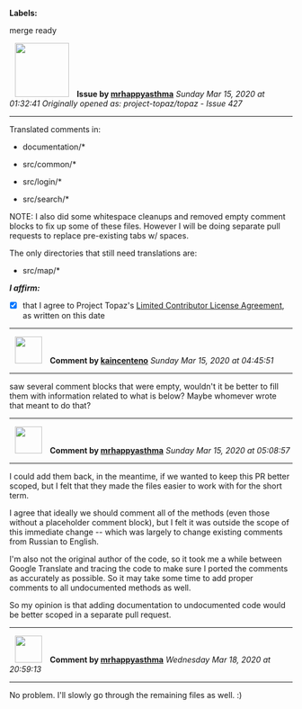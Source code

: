**Labels:**

merge ready



<a href="https://github.com/mrhappyasthma"><img src="https://avatars0.githubusercontent.com/u/1547356?v=4" width="96" height="96" hspace="10"></img></a> **Issue by [mrhappyasthma](https://github.com/mrhappyasthma)**
_Sunday Mar 15, 2020 at 01:32:41_
_Originally opened as: project-topaz/topaz - Issue 427_

----

Translated comments in:

- documentation/*
- src/common/*
- src/login/*
- src/search/*

NOTE: I also did some whitespace cleanups and removed empty comment blocks to fix up some of these files. However I will be doing separate pull requests to replace pre-existing tabs w/ spaces.

The only directories that still need translations are:

- src/map/*

<!-- place 'x' mark between square [] brackets to affirm: -->
**_I affirm:_**
- [x] that I agree to Project Topaz's [Limited Contributor License Agreement](https://github.com/project-topaz/topaz/blob/master/CONTRIBUTOR_AGREEMENT.md), as written on this date


----
<a href="https://github.com/kaincenteno"><img src="https://avatars3.githubusercontent.com/u/26943220?v=4" width="48" height="48" hspace="10"></img></a> **Comment by [kaincenteno](https://github.com/kaincenteno)**
_Sunday Mar 15, 2020 at 04:45:51_

----

saw several comment blocks that were empty, wouldn't it be better to fill them with information related to what is below? Maybe whomever wrote that meant to do that?


----
<a href="https://github.com/mrhappyasthma"><img src="https://avatars0.githubusercontent.com/u/1547356?v=4" width="48" height="48" hspace="10"></img></a> **Comment by [mrhappyasthma](https://github.com/mrhappyasthma)**
_Sunday Mar 15, 2020 at 05:08:57_

----

I could add them back, in the meantime, if we wanted to keep this PR better scoped, but I felt that they made the files easier to work with for the short term.

I agree that ideally we should comment all of the methods (even those without a placeholder comment block), but I felt it was outside the scope of this immediate change -- which was largely to change existing comments from Russian to English.

I'm also not the original author of the code, so it took me a while between Google Translate and tracing the code to make sure I ported the comments as accurately as possible. So it may take some time to add proper comments to all undocumented methods as well.

So my opinion is that adding documentation to undocumented code would be better scoped in a separate pull request.


----
<a href="https://github.com/mrhappyasthma"><img src="https://avatars0.githubusercontent.com/u/1547356?v=4" width="48" height="48" hspace="10"></img></a> **Comment by [mrhappyasthma](https://github.com/mrhappyasthma)**
_Wednesday Mar 18, 2020 at 20:59:13_

----

No problem. I'll slowly go through the remaining files as well. :)
